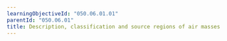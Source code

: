 ```yaml
---
learningObjectiveId: "050.06.01.01"
parentId: "050.06.01"
title: Description, classification and source regions of air masses
---
```

